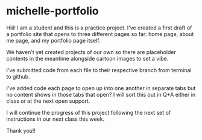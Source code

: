 # michelle-portfolio

Hiii! I am a student and this is a practice project. I've created a first draft of a portfolio site that opens to three different pages so far: home page, about me page, and my portfolio page itself. 

We haven't yet created projects of our own so there are placeholder contents in the meantime alongside cartoon images to set a vibe.

I've submitted code from each file to their respective branch from terminal to github. 

I've added code each page to open up into one another in separate tabs but no content shows in those tabs that open? I will sort this out in Q+A either in class or at the next open support.

I will continue the progress of this project following the next set of instructions in our next class this week.

Thank you!!